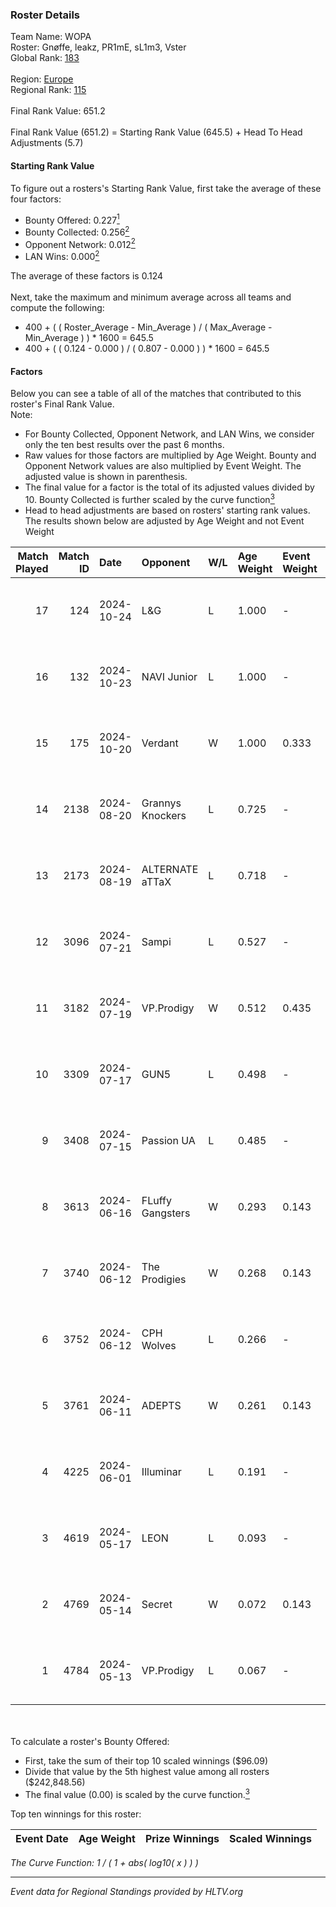 ### Roster Details<br />
Team Name: WOPA<br />
Roster: Gnøffe, leakz, PR1mE, sL1m3, Vster<br />
Global Rank: [183](../../standings_global_2024_10_30.md)<br />
<br />
Region: [Europe]( ../../standings_europe_2024_10_30.md)<br />
Regional Rank: [115]( ../../standings_europe_2024_10_30.md)<br />
<br />
Final Rank Value:  651.2<br />
<br />
Final Rank Value (651.2) = Starting Rank Value (645.5) + Head To Head Adjustments (5.7)<br />

#### Starting Rank Value<br />
To figure out a rosters's Starting Rank Value, first take the average of these four factors:<br />
- Bounty Offered: 0.227[<sup>1</sup>](#table2)
- Bounty Collected: 0.256[<sup>2</sup>](#table1)
- Opponent Network: 0.012[<sup>2</sup>](#table1)
- LAN Wins: 0.000[<sup>2</sup>](#table1)

The average of these factors is 0.124<br />
<br />
Next, take the maximum and minimum average across all teams and compute the following:<br />
- 400 + ( ( Roster_Average - Min_Average ) / ( Max_Average - Min_Average ) ) * 1600 = 645.5
- 400 + ( ( 0.124 - 0.000 ) / ( 0.807 - 0.000 ) ) * 1600 = 645.5


#### Factors<br />
Below you can see a table of all of the matches that contributed to this roster's Final Rank Value.<br />
Note:<br />

- For Bounty Collected, Opponent Network, and LAN Wins, we consider only the ten best results over the past 6 months.
- Raw values for those factors are multiplied by Age Weight. Bounty and Opponent Network values are also multiplied by Event Weight. The adjusted value is shown in parenthesis.
- The final value for a factor is the total of its adjusted values divided by 10. Bounty Collected is further scaled by the curve function[<sup>3</sup>](#curveFunction)
- Head to head adjustments are based on rosters' starting rank values. The results shown below are adjusted by Age Weight and not Event Weight
<span id="table1"></span><br />


| Match Played | Match ID | Date       | Opponent         | W/L | Age Weight | Event Weight | Bounty Collected | Opponent Network | LAN Wins  | H2H Adj. | Roster                              |
| -: | -: | :- | :- | :- | :- | :- | :- | :- | :- | -: | :- |
|           17 |      124 | 2024-10-24 | L&G              | L   | 1.000      | -            | -                | -                | -         |    -9.31 | Gnøffe, leakz, PR1mE, sL1m3, Vster  |
|           16 |      132 | 2024-10-23 | NAVI Junior      | L   | 1.000      | -            | -                | -                | -         |    -3.64 | Gnøffe, leakz, PR1mE, sL1m3, Vster  |
|           15 |      175 | 2024-10-20 | Verdant          | W   | 1.000      | 0.333        | 0.029 (0.010)    | 0.271 (0.090)    | 0 (0.000) |    22.46 | Gnøffe, leakz, PR1mE, sL1m3, Vster  |
|           14 |     2138 | 2024-08-20 | Grannys Knockers | L   | 0.725      | -            | -                | -                | -         |   -10.26 | Gnøffe, leakz, sL1m3, Vster, zEden  |
|           13 |     2173 | 2024-08-19 | ALTERNATE aTTaX  | L   | 0.718      | -            | -                | -                | -         |    -4.18 | Gnøffe, leakz, sL1m3, Vster, zEden  |
|           12 |     3096 | 2024-07-21 | Sampi            | L   | 0.527      | -            | -                | -                | -         |    -2.14 | Gnøffe, leakz, sL1m3, Topa, zEden   |
|           11 |     3182 | 2024-07-19 | VP.Prodigy       | W   | 0.512      | 0.435        | 0.010 (0.002)    | 0.065 (0.014)    | 0 (0.000) |    10.31 | Gnøffe, leakz, sL1m3, Topa, zEden   |
|           10 |     3309 | 2024-07-17 | GUN5             | L   | 0.498      | -            | -                | -                | -         |    -1.95 | Gnøffe, leakz, sL1m3, Vster, zEden  |
|            9 |     3408 | 2024-07-15 | Passion UA       | L   | 0.485      | -            | -                | -                | -         |    -1.22 | Gnøffe, leakz, sL1m3, Vster, zEden  |
|            8 |     3613 | 2024-06-16 | FLuffy Gangsters | W   | 0.293      | 0.143        | 0.005 (0.000)    | 0.287 (0.012)    | 0 (0.000) |     5.83 | brzer, Gnøffe, leakz, LUMSEN, Vster |
|            7 |     3740 | 2024-06-12 | The Prodigies    | W   | 0.268      | 0.143        | 0.009 (0.000)    | 0.022 (0.001)    | 0 (0.000) |     4.73 | brzer, Gnøffe, leakz, LUMSEN, Vster |
|            6 |     3752 | 2024-06-12 | CPH Wolves       | L   | 0.266      | -            | -                | -                | -         |    -2.33 | brzer, Gnøffe, leakz, LUMSEN, Vster |
|            5 |     3761 | 2024-06-11 | ADEPTS           | W   | 0.261      | 0.143        | 0.000 (0.000)    | 0.033 (0.001)    | 0 (0.000) |     3.52 | brzer, Gnøffe, leakz, LUMSEN, Vster |
|            4 |     4225 | 2024-06-01 | Illuminar        | L   | 0.191      | -            | -                | -                | -         |    -4.36 | brzer, Gnøffe, leakz, LUMSEN, Vster |
|            3 |     4619 | 2024-05-17 | LEON             | L   | 0.093      | -            | -                | -                | -         |    -1.49 | brzer, Gnøffe, leakz, LUMSEN, Vster |
|            2 |     4769 | 2024-05-14 | Secret           | W   | 0.072      | 0.143        | 0.000 (0.000)    | 0.000 (0.000)    | 0 (0.000) |     0.46 | brzer, Gnøffe, leakz, LUMSEN, Vster |
|            1 |     4784 | 2024-05-13 | VP.Prodigy       | L   | 0.067      | -            | -                | -                | -         |    -0.77 | brzer, Gnøffe, leakz, LUMSEN, Vster |

<br />
<span id="table2"></span><br />
To calculate a roster's Bounty Offered:<br />

- First, take the sum of their top 10 scaled winnings ($96.09)
- Divide that value by the 5th highest value among all rosters ($242,848.56)
- The final value (0.00) is scaled by the curve function.[<sup>3</sup>](#curveFunction)

Top ten winnings for this roster:<br />

| Event Date | Age Weight | Prize Winnings | Scaled Winnings |
| :- | -: | :- | :- |


<span id="curveFunction"></span>_The Curve Function: 1 / ( 1 + abs( log10( x ) ) )_<br />

---
_Event data for Regional Standings provided by HLTV.org_<br />
